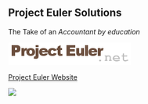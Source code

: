 
## Project Euler Solutions

The Take of an _Accountant by education_

<p><img src="https://github.com/pe-solutions/.github/blob/main/profile/logo.png"></p>

[Project Euler Website](https://projecteuler.net/)

<p><img src=".github/pe-badge.png"></p>

<!--

**Here are some ideas to get you started:**

🙋‍♀️ A short introduction - what is your organization all about?
🌈 Contribution guidelines - how can the community get involved?
👩‍💻 Useful resources - where can the community find your docs? Is there anything else the community should know?
🍿 Fun facts - what does your team eat for breakfast?
🧙 Remember, you can do mighty things with the power of [Markdown](https://docs.github.com/github/writing-on-github/getting-started-with-writing-and-formatting-on-github/basic-writing-and-formatting-syntax)
-->

